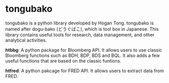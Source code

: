 # tongubako
 
tongubako is a python library developed by Hogan Tong. tongubako is named after dogu-bako (どうぐばこ), which is tool box in Japanese. This library contains useful tools for research, data management, and other analytical activities.

**htbbg**: A python package for Bloomberg API. It allows users to use classic Bloomberg functions such as BDH, BDP, BDS and BQL. It also adds a few useful functions that are based on the classic funtions.

**htfred**: A python pakcage for FRED API. It allows users to extract data from FRED.
